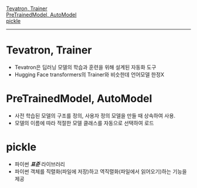 [Tevatron, Trainer]()  
[PreTrainedModel, AutoModel]()  
[pickle]()  

---

# Tevatron, Trainer
- Tevatron은 딥러닝 모델의 학습과 훈련을 위해 설계된 자동화 도구
- Hugging Face transformers의 Trainer와 비슷한데 언어모델 한정X


# PreTrainedModel, AutoModel
- 사전 학습된 모델의 구조를 정의, 사용자 정의 모델을 만들 때 상속하여 사용.
- 모델의 이름에 따라 적절한 모델 클래스를 자동으로 선택하여 로드

# pickle
- 파이썬 ***표준*** 라이브러리
- 파이썬 객체를 직렬화(파일에 저장)하고 역직렬화(파일에서 읽어오기)하는 기능을 제공
